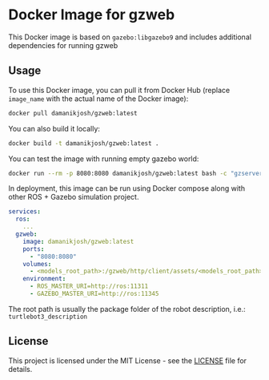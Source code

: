 # Docker Image for gzweb

This Docker image is based on `gazebo:libgazebo9` and includes additional dependencies for running gzweb

## Usage

To use this Docker image, you can pull it from Docker Hub (replace `image_name` with the actual name of the Docker image):

```bash
docker pull damanikjosh/gzweb:latest
```

You can also build it locally:

```bash
docker build -t damanikjosh/gzweb:latest .
```

You can test the image with running empty gazebo world:

```bash
docker run --rm -p 8080:8080 damanikjosh/gzweb:latest bash -c "gzserver -s libgazebo_ros_headless.so --verbose & npm start"
```

In deployment, this image can be run using Docker compose along with other ROS + Gazebo simulation project.

```yaml
services:
  ros:
    ...
  gzweb:
    image: damanikjosh/gzweb:latest
    ports:
      - "8080:8080"
    volumes:
      - <models_root_path>:/gzweb/http/client/assets/<models_root_path>
    environment:
      - ROS_MASTER_URI=http://ros:11311
      - GAZEBO_MASTER_URI=http://ros:11345
```

The root path is usually the package folder of the robot description, i.e.: `turtlebot3_description`

## License

This project is licensed under the MIT License - see the [LICENSE](LICENSE) file for details.
